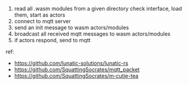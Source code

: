 1. read all .wasm modules from a given directory
   check interface, load them, start as actors
2. connect to mqtt server
3. send an init message to wasm actors/modules
4. broadcast all received mqtt messages to wasm actors/modules
5. if actors respond, send to mqtt


ref:
* https://github.com/lunatic-solutions/lunatic-rs
* https://github.com/SquattingSocrates/mqtt_packet
* https://github.com/SquattingSocrates/m-cutie-tea
